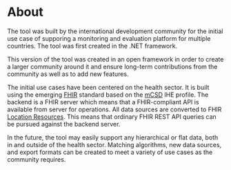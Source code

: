 # About

The tool was built by the international development community for the initial use case of supporing a monitoring and evaluation platform for multiple countries. The tool was first created in the .NET framework.

This version of the tool was created in an open framework in order to create a larger community around it and ensure long-term contributions from the community as well as to add new features.

The initial use cases have been centered on the health sector. It is built using the emerging [FHIR](https://www.hl7.org/fhir/overview.html) standard based on the [mCSD](https://wiki.ihe.net/index.php/Mobile_Care_Services_Discovery_(mCSD)) IHE profile. The backend is a FHIR server which means that a FHIR-compliant API is available from server for operations. All data sources are converted to FHIR [Location Resources](https://www.hl7.org/fhir/location.html). This means that ordinary FHIR REST API queries can be pursued against the backend server.

In the future, the tool may easily support any hierarchical or flat data, both in and outside of the health sector. Matching algorithms, new data sources, and export formats can be created to meet a variety of use cases as the community requires.